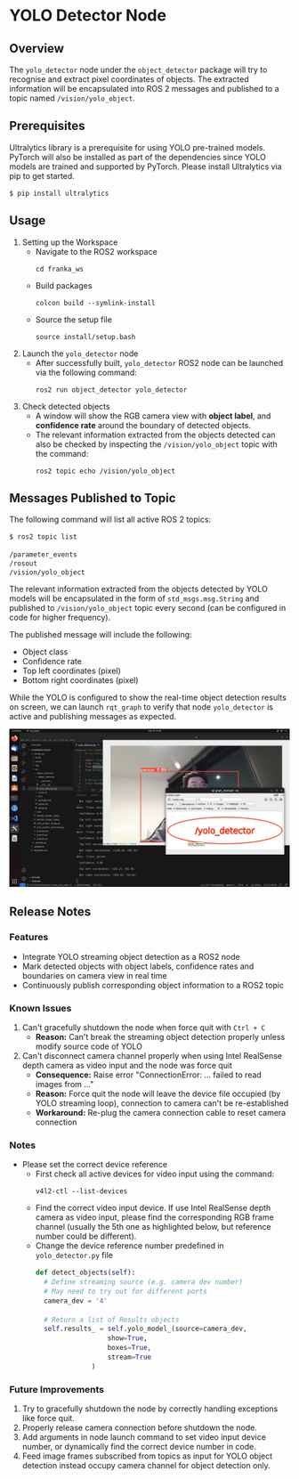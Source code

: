 # YOLO Detector Node
## Overview
The `yolo_detector` node under the `object_detector` package will try to recognise and extract pixel coordinates of objects. The extracted information will be encapsulated into ROS 2 messages and published to a topic named `/vision/yolo_object`.

## Prerequisites
Ultralytics library is a prerequisite for using YOLO pre-trained models. PyTorch will also be installed as part of the dependencies since YOLO models are trained and supported by PyTorch.
Please install Ultralytics via pip to get started.
```
$ pip install ultralytics
```

## Usage
1. Setting up the Workspace
    - Navigate to the ROS2 workspace
      ```shell
      cd franka_ws
      ```
    - Build packages
      ```shell
      colcon build --symlink-install
      ```
    - Source the setup file
      ```shell
      source install/setup.bash
      ```
2. Launch the `yolo_detector` node
    - After successfully built, `yolo_detector` ROS2 node can be launched via the following command:
      ```shell
      ros2 run object_detector yolo_detector
      ```
3. Check detected objects
    - A window will show the RGB camera view with **object label**, and **confidence rate** around the boundary of detected objects.
    - The relevant information extracted from the objects detected can also be checked by inspecting the `/vision/yolo_object` topic with the command:
      ```shell
      ros2 topic echo /vision/yolo_object
      ```

## Messages Published to Topic
The following command will list all active ROS 2 topics:
```
$ ros2 topic list

/parameter_events
/rosout
/vision/yolo_object
```

The relevant information extracted from the objects detected by YOLO models will be encapsulated in the form of `std_msgs.msg.String` and published to `/vision/yolo_object` topic every second (can be configured in code for higher frequency).

The published message will include the following:
- Object class
- Confidence rate
- Top left coordinates (pixel)
- Bottom right coordinates (pixel)

While the YOLO is configured to show the real-time object detection results on screen, we can launch `rqt_graph` to verify that node `yolo_detector` is active and publishing messages as expected.


<p align="center">
  <img src="./images/yolo_detector_running.png" alt="Screenshot of yolo_detector running" width="600" />
</p>

## Release Notes
### Features
- Integrate YOLO streaming object detection as a ROS2 node
- Mark detected objects with object labels, confidence rates and boundaries on camera view in real time
- Continuously publish corresponding object information to a ROS2 topic

### Known Issues
1. Can't gracefully shutdown the node when force quit with `Ctrl + C`
    - **Reason:** Can't break the streaming object detection properly unless modify source code of YOLO
2. Can't disconnect camera channel properly when using Intel RealSense depth camera as video input and the node was force quit
    - **Consequence:** Raise error "ConnectionError: ... failed to read images from ..." 
    - **Reason:** Force quit the node will leave the device file occupied (by YOLO streaming loop), connection to camera can't be re-established
    - **Workaround:** Re-plug the camera connection cable to reset camera connection

### Notes
- Please set the correct device reference
    - First check all active devices for video input using the command:
      ```
      v4l2-ctl --list-devices
      ```
    - Find the correct video input device. If use Intel RealSense depth camera as video input, please find the corresponding RGB frame channel (usually the 5th one as highlighted below, but reference number could be different).
    - Change the device reference number predefined in `yolo_detector.py` file
      ```python
      def detect_objects(self):
        # Define streaming source (e.g. camera dev number)
        # May need to try out for different ports
        camera_dev = '4'
    
        # Return a list of Results objects
        self.results_ = self.yolo_model_(source=camera_dev,
                        show=True,
                        boxes=True,
                        stream=True
                    )
      ```

### Future Improvements
1. Try to gracefully shutdown the node by correctly handling exceptions like force quit.
2. Properly release camera connection before shutdown the node.
3. Add arguments in node launch command to set video input device number, or dynamically find the correct device number in code.
4. Feed image frames subscribed from topics as input for YOLO object detection instead occupy camera channel for object detection only.
